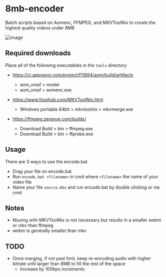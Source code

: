 # 8mb-encoder

Batch scripts based on Aomenc, FFMPEG, and MKVToolNix to create the highest quality videos under 8MB

![image](https://user-images.githubusercontent.com/39736205/87861680-97b66d00-c916-11ea-92d1-0a67f574b00f.png)

## Required downloads

Place all of the following executables in the `tools` directory

- https://ci.appveyor.com/project/f11894/aom/build/artifacts
	- aom_vmaf > model
	- aom_vmaf > aomenc.exe

- https://www.fosshub.com/MKVToolNix.html
	- Windows portable 64bit > mkvtoolnix > mkvmerge.exe
	
- https://ffmpeg.zeranoe.com/builds/
	- Download Build > bin > ffmpeg.exe
	- Download Build > bin > ffprobe.exe

## Usage

There are 3 ways to use the encode.bat
- Drag your file on encode.bat
- Run `encode.bat <filename>` in cmd where `<filename>` the name of your video file
- Name your file `source.mkv` and run encode.bat by double clicking or via cmd

## Notes

- Muxing with MKVToolNix is not necessary but results in a smaller webm or mkv than ffmpeg
- webm is generally smaller than mkv

## TODO
- Once merging, if not past limit, keep re-encoding audio with higher bitrate until larger than 8MB to fill the rest of the space
	- Increase by 100bps increments